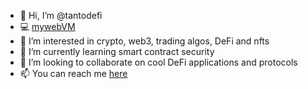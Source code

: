 - 👋 Hi, I’m @tantodefi
- 💻 [mywebVM](https://tantodefi.github.io/webvm/)
- 👀 I’m interested in crypto, web3, trading algos, DeFi and nfts
- 🌱 I’m currently learning smart contract security
- 💞️ I’m looking to collaborate on cool DeFi applications and protocols
- 📫 You can reach me [here](https://linqapp.com/tanto_defi)

<!---
tantodefi/tantodefi is a ✨ special ✨ repository because its `README.md` (this file) appears on your GitHub profile.
You can click the Preview link to take a look at your changes.
--->
